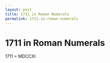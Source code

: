 ```yaml
---
layout: post
title: 1711 in Roman Numerals
permalink: 1711-in-roman-numerals
---
```


# 1711 in Roman Numerals

1711 = MDCCXI
